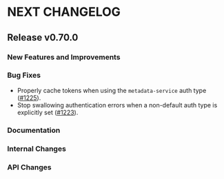# NEXT CHANGELOG

## Release v0.70.0

### New Features and Improvements

### Bug Fixes

- Properly cache tokens when using the `metadata-service` auth type ([#1225](https://github.com/databricks/databricks-sdk-go/pull/1225)).
- Stop swallowing authentication errors when a non-default auth type is 
  explicitly set ([#1223](https://github.com/databricks/databricks-sdk-go/pull/1223)).

### Documentation

### Internal Changes

### API Changes
